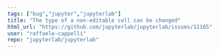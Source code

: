 ```yaml
---
tags: ["bug","jupyter","jupyterlab"]
title: "The type of a non-editable cell can be changed"
html_url: "https://github.com/jupyterlab/jupyterlab/issues/11165"
user: "raffaele-cappelli"
repo: "jupyterlab/jupyterlab"
---
```


